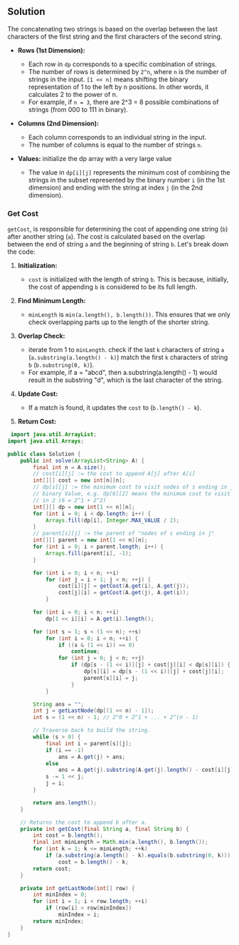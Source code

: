 ## Solution

The concatenating two strings is based on the overlap between the last characters of the first string and the first characters of the second string.


- **Rows (1st Dimension):**
  - Each row in `dp` corresponds to a specific combination of strings.
  - The number of rows is determined by `2^n`, where `n` is the number of strings in the input. `[1 << n]`  means shifting the binary representation of 1 to the left by n positions. In other words, it calculates 2 to the power of n. 
  - For example, if `n = 3`, there are 2^3 = 8 possible combinations of strings (from 000 to 111 in binary).

- **Columns (2nd Dimension):**
  - Each column corresponds to an individual string in the input.
  - The number of columns is equal to the number of strings `n`.

- **Values:**  initialize the dp array with a very large value 
  - The value in `dp[i][j]` represents the minimum cost of combining the strings in the subset represented by the binary number `i` (in the 1st dimension) and ending with the string at index `j` (in the 2nd dimension).


### Get Cost 

`getCost`, is responsible for determining the cost of appending one string (`b`) after another string (`a`). The cost is calculated based on the overlap between the end of string `a` and the beginning of string `b`. Let's break down the code:


1. **Initialization:**
   - `cost` is initialized with the length of string `b`. This is because, initially, the cost of appending `b` is considered to be its full length.

2. **Find Minimum Length:**
   - `minLength` is `min(a.length(), b.length())`.  This ensures that we only check overlapping parts up to the length of the shorter string.

3. **Overlap Check:**
   - iterate from 1 to `minLength`. check if the last `k` characters of string `a` (`a.substring(a.length() - k)`) match the first `k` characters of string `b` (`b.substring(0, k)`).
   - For example, if a = "abcd", then a.substring(a.length() - 1) would result in the substring "d", which is the last character of the string.

4. **Update Cost:**
   - If a match is found, it updates the `cost` to (`b.length() - k`).

5. **Return Cost:**




``` java
 import java.util.ArrayList;
import java.util.Arrays;

public class Solution {
    public int solve(ArrayList<String> A) {
        final int n = A.size();
        // cost[i][j] := the cost to append A[j] after A[i]
        int[][] cost = new int[n][n];
        // dp[s][j] := the minimum cost to visit nodes of s ending in j, s is a
        // binary Value, e.g. dp[6][2] means the minimum cost to visit {1, 2} ending
        // in 2 (6 = 2^1 + 2^2)
        int[][] dp = new int[1 << n][n];
        for (int i = 0; i < dp.length; i++) {
            Arrays.fill(dp[i], Integer.MAX_VALUE / 2);
        }
        // parent[s][j] := the parent of "nodes of s ending in j"
        int[][] parent = new int[1 << n][n];
        for (int i = 0; i < parent.length; i++) {
            Arrays.fill(parent[i], -1);
        }

        for (int i = 0; i < n; ++i)
            for (int j = i + 1; j < n; ++j) {
                cost[i][j] = getCost(A.get(i), A.get(j));
                cost[j][i] = getCost(A.get(j), A.get(i));
            }

        for (int i = 0; i < n; ++i)
            dp[1 << i][i] = A.get(i).length();

        for (int s = 1; s < (1 << n); ++s)
            for (int i = 0; i < n; ++i) {
                if ((s & (1 << i)) == 0)
                    continue;
                for (int j = 0; j < n; ++j)
                    if (dp[s - (1 << i)][j] + cost[j][i] < dp[s][i]) {
                        dp[s][i] = dp[s - (1 << i)][j] + cost[j][i];
                        parent[s][i] = j;
                    }
            }

        String ans = "";
        int j = getLastNode(dp[(1 << n) - 1]);
        int s = (1 << n) - 1; // 2^0 + 2^1 + ... + 2^(n - 1)

        // Traverse back to build the string.
        while (s > 0) {
            final int i = parent[s][j];
            if (i == -1)
                ans = A.get(j) + ans;
            else
                ans = A.get(j).substring(A.get(j).length() - cost[i][j]) + ans;
            s -= 1 << j;
            j = i;
        }

        return ans.length();
    }

    // Returns the cost to append b after a.
    private int getCost(final String a, final String b) {
        int cost = b.length();
        final int minLength = Math.min(a.length(), b.length());
        for (int k = 1; k <= minLength; ++k)
            if (a.substring(a.length() - k).equals(b.substring(0, k)))
                cost = b.length() - k;
        return cost;
    }

    private int getLastNode(int[] row) {
        int minIndex = 0;
        for (int i = 1; i < row.length; ++i)
            if (row[i] < row[minIndex])
                minIndex = i;
        return minIndex;
    }
}


```
